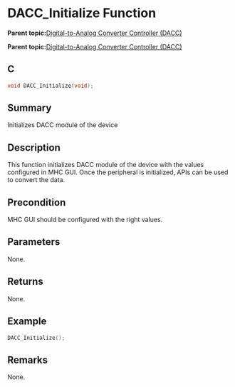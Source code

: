 # DACC\_Initialize Function

**Parent topic:**[Digital-to-Analog Converter Controller \(DACC\)](GUID-140A9CAD-70CC-40D6-896A-A9E9697CEDFD.md)

**Parent topic:**[Digital-to-Analog Converter Controller \(DACC\)](GUID-1355B5F9-6D7B-4092-91E4-2E2F3B5675D1.md)

## C

```c
void DACC_Initialize(void);
```

## Summary

Initializes DACC module of the device

## Description

This function initializes DACC module of the device with the values<br />configured in MHC GUI. Once the peripheral is initialized, APIs can be used<br />to convert the data.

## Precondition

MHC GUI should be configured with the right values.

## Parameters

None.

## Returns

None.

## Example

```c
DACC_Initialize();
```

## Remarks

None.

